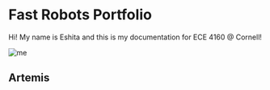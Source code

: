 # Fast Robots Portfolio

Hi! My name is Eshita and this is my documentation for ECE 4160 @ Cornell!

![me](https://user-images.githubusercontent.com/19964130/215569824-d891fa39-7635-4b68-aa00-e05b5e3da864.JPG)

## Artemis
